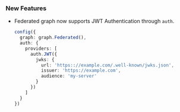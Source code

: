 ### New Features

- Federated graph now supports JWT Authentication through `auth`.
  ```ts
  config({
    graph: graph.Federated(),
    auth: {
      providers: [
        auth.JWT({
          jwks: {
            url: 'https:://example.com/.well-known/jwks.json',
            issuer: 'https://example.com',
            audience: 'my-server'
          }
        })
      ]
    }
  })
  ```

